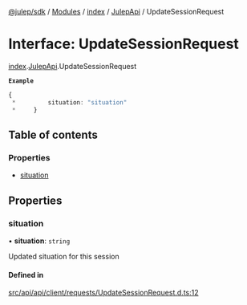 [@julep/sdk](../README.md) / [Modules](../modules.md) / [index](../modules/index.md) / [JulepApi](../modules/index.JulepApi.md) / UpdateSessionRequest

# Interface: UpdateSessionRequest

[index](../modules/index.md).[JulepApi](../modules/index.JulepApi.md).UpdateSessionRequest

**`Example`**

```ts
{
 *         situation: "situation"
 *     }
```

## Table of contents

### Properties

- [situation](index.JulepApi.UpdateSessionRequest.md#situation)

## Properties

### situation

• **situation**: `string`

Updated situation for this session

#### Defined in

[src/api/api/client/requests/UpdateSessionRequest.d.ts:12](https://github.com/julep-ai/samantha-dev/blob/4200383/sdks/js/src/api/api/client/requests/UpdateSessionRequest.d.ts#L12)
